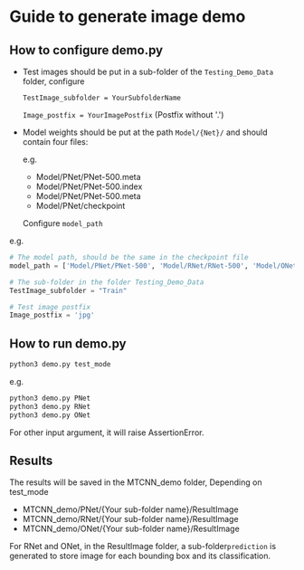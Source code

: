 # Guide to generate image demo

## How to configure demo.py

- Test images should be put in a sub-folder of the `Testing_Demo_Data` folder, configure 

  `TestImage_subfolder = YourSubfolderName`

  `Image_postfix = YourImagePostfix` (Postfix without '.')

- Model weights should be put at the path `Model/{Net}/` and should contain four files:

  e.g.

  - Model/PNet/PNet-500.meta
  - Model/PNet/PNet-500.index
  - Model/PNet/PNet-500.meta
  - Model/PNet/checkpoint

  Configure `model_path`

e.g.

```python
# The model path, should be the same in the checkpoint file
model_path = ['Model/PNet/PNet-500', 'Model/RNet/RNet-500', 'Model/ONet/ONet-116']

# The sub-folder in the folder Testing_Demo_Data
TestImage_subfolder = "Train"

# Test image postfix
Image_postfix = 'jpg'
```

## How to run demo.py

```bash
python3 demo.py test_mode
```

e.g.

```bash
python3 demo.py PNet
python3 demo.py RNet
python3 demo.py ONet
```
For other input argument, it will raise AssertionError.

## Results

The results will be saved in the MTCNN_demo folder, Depending on test_mode

- MTCNN_demo/PNet/{Your sub-folder name}/ResultImage
- MTCNN_demo/RNet/{Your sub-folder name}/ResultImage
- MTCNN_demo/ONet/{Your sub-folder name}/ResultImage

For RNet and ONet, in the ResultImage folder, a sub-folder`prediction` is generated to store image for each bounding box and its classification.